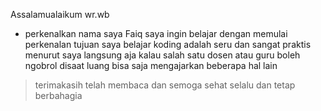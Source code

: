  Assalamualaikum wr.wb 
-  perkenalkan nama saya Faiq
 saya ingin belajar dengan memulai perkenalan
 tujuan saya belajar koding adalah seru dan sangat praktis menurut saya
 langsung aja kalau salah satu dosen atau guru boleh ngobrol disaat luang bisa saja mengajarkan beberapa hal lain

 > terimakasih telah membaca dan semoga sehat selalu dan tetap berbahagia 
